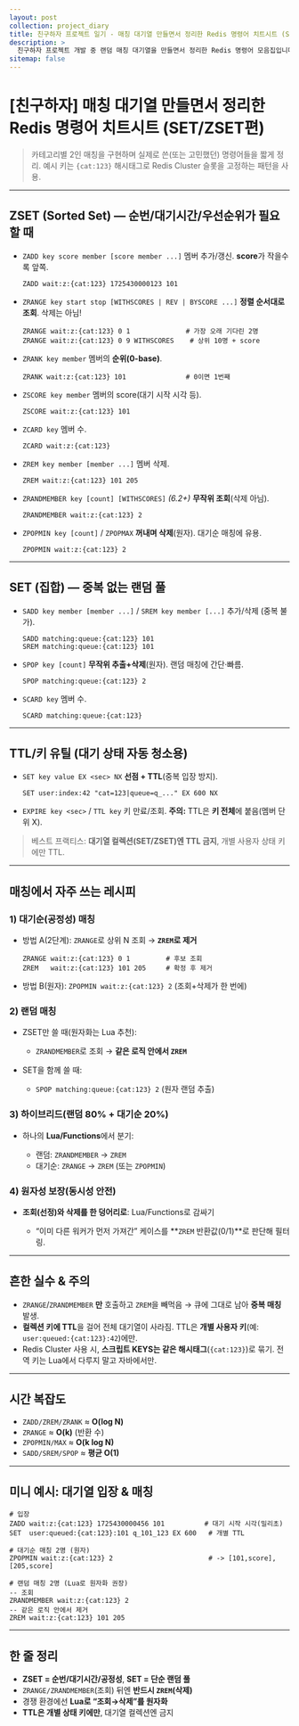 ```yaml
---
layout: post
collection: project_diary
title: 친구하자 프로젝트 일기 - 매칭 대기열 만들면서 정리한 Redis 명령어 치트시트 (SET/ZSET편)
description: >
  친구하자 프로젝트 개발 중 랜덤 매칭 대기열을 만들면서 정리한 Redis 명령어 모음집입니다.
sitemap: false
---
```


# [친구하자] 매칭 대기열 만들면서 정리한 Redis 명령어 치트시트 (SET/ZSET편)

> 카테고리별 2인 매칭을 구현하며 실제로 쓴(또는 고민했던) 명령어들을 짧게 정리.
> 예시 키는 `{cat:123}` 해시태그로 Redis Cluster 슬롯을 고정하는 패턴을 사용.

---

## ZSET (Sorted Set) — 순번/대기시간/우선순위가 필요할 때

- `ZADD key score member [score member ...]`
  멤버 추가/갱신. **score**가 작을수록 앞쪽.

  ```redis
  ZADD wait:z:{cat:123} 1725430000123 101
  ```

- `ZRANGE key start stop [WITHSCORES | REV | BYSCORE ...]`
  **정렬 순서대로 조회**. 삭제는 아님!

  ```redis
  ZRANGE wait:z:{cat:123} 0 1              # 가장 오래 기다린 2명
  ZRANGE wait:z:{cat:123} 0 9 WITHSCORES    # 상위 10명 + score
  ```

- `ZRANK key member`
  멤버의 **순위(0-base)**.

  ```redis
  ZRANK wait:z:{cat:123} 101               # 0이면 1번째
  ```

- `ZSCORE key member`
  멤버의 score(대기 시작 시각 등).

  ```redis
  ZSCORE wait:z:{cat:123} 101
  ```

- `ZCARD key`
  멤버 수.

  ```redis
  ZCARD wait:z:{cat:123}
  ```

- `ZREM key member [member ...]`
  멤버 삭제.

  ```redis
  ZREM wait:z:{cat:123} 101 205
  ```

- `ZRANDMEMBER key [count] [WITHSCORES]` _(6.2+)_
  **무작위 조회**(삭제 아님).

  ```redis
  ZRANDMEMBER wait:z:{cat:123} 2
  ```

- `ZPOPMIN key [count]` / `ZPOPMAX`
  **꺼내며 삭제**(원자). 대기순 매칭에 유용.

  ```redis
  ZPOPMIN wait:z:{cat:123} 2
  ```

---

## SET (집합) — 중복 없는 랜덤 풀

- `SADD key member [member ...]` / `SREM key member [...]`
  추가/삭제 (중복 불가).

  ```redis
  SADD matching:queue:{cat:123} 101
  SREM matching:queue:{cat:123} 101
  ```

- `SPOP key [count]`
  **무작위 추출+삭제**(원자). 랜덤 매칭에 간단·빠름.

  ```redis
  SPOP matching:queue:{cat:123} 2
  ```

- `SCARD key`
  멤버 수.

  ```redis
  SCARD matching:queue:{cat:123}
  ```

---

## TTL/키 유틸 (대기 상태 자동 청소용)

- `SET key value EX <sec> NX`
  **선점 + TTL**(중복 입장 방지).

  ```redis
  SET user:index:42 "cat=123|queue=q_..." EX 600 NX
  ```

- `EXPIRE key <sec>` / `TTL key`
  키 만료/조회.
  **주의:** TTL은 **키 전체**에 붙음(멤버 단위 X).

> 베스트 프랙티스: **대기열 컬렉션(SET/ZSET)엔 TTL 금지**, 개별 사용자 상태 키에만 TTL.

---

## 매칭에서 자주 쓰는 **레시피**

### 1) 대기순(공정성) 매칭

- 방법 A(2단계): `ZRANGE`로 상위 N 조회 → **`ZREM`로 제거**

  ```redis
  ZRANGE wait:z:{cat:123} 0 1         # 후보 조회
  ZREM   wait:z:{cat:123} 101 205     # 확정 후 제거
  ```

- 방법 B(원자): `ZPOPMIN wait:z:{cat:123} 2`
  (조회+삭제가 한 번에)

### 2) 랜덤 매칭

- ZSET만 쓸 때(원자화는 Lua 추천):

  - `ZRANDMEMBER`로 조회 → **같은 로직 안에서 `ZREM`**

- SET을 함께 쓸 때:

  - `SPOP matching:queue:{cat:123} 2` (원자 랜덤 추출)

### 3) 하이브리드(랜덤 80% + 대기순 20%)

- 하나의 **Lua/Functions**에서 분기:

  - 랜덤: `ZRANDMEMBER` → `ZREM`
  - 대기순: `ZRANGE` → `ZREM` (또는 `ZPOPMIN`)

### 4) 원자성 보장(동시성 안전)

- **조회(선정)와 삭제를 한 덩어리로**: Lua/Functions로 감싸기

  - “이미 다른 워커가 먼저 가져간” 케이스를 \*\*`ZREM` 반환값(0/1)\*\*로 판단해 필터링.

---

## 흔한 실수 & 주의

- `ZRANGE`/`ZRANDMEMBER` **만** 호출하고 `ZREM`을 빼먹음 → 큐에 그대로 남아 **중복 매칭** 발생.
- **컬렉션 키에 TTL**을 걸어 전체 대기열이 사라짐.
  TTL은 **개별 사용자 키**(예: `user:queued:{cat:123}:42`)에만.
- Redis Cluster 사용 시, **스크립트 KEYS는 같은 해시태그**(`{cat:123}`)로 묶기. 전역 키는 Lua에서 다루지 말고 자바에서만.

---

## 시간 복잡도

- `ZADD/ZREM/ZRANK` ≈ **O(log N)**
- `ZRANGE` ≈ **O(k)** (반환 수)
- `ZPOPMIN/MAX` ≈ **O(k log N)**
- `SADD/SREM/SPOP` ≈ **평균 O(1)**

---

## 미니 예시: 대기열 입장 & 매칭

```redis
# 입장
ZADD wait:z:{cat:123} 1725430000456 101          # 대기 시작 시각(밀리초)
SET  user:queued:{cat:123}:101 q_101_123 EX 600   # 개별 TTL

# 대기순 매칭 2명 (원자)
ZPOPMIN wait:z:{cat:123} 2                        # -> [101,score],[205,score]

# 랜덤 매칭 2명 (Lua로 원자화 권장)
-- 조회
ZRANDMEMBER wait:z:{cat:123} 2
-- 같은 로직 안에서 제거
ZREM wait:z:{cat:123} 101 205
```

---

## 한 줄 정리

- **ZSET = 순번/대기시간/공정성**, **SET = 단순 랜덤 풀**
- `ZRANGE/ZRANDMEMBER`(조회) 뒤엔 **반드시 `ZREM`(삭제)**
- 경쟁 환경에선 **Lua로 “조회→삭제”를 원자화**
- **TTL은 개별 상태 키에만**, 대기열 컬렉션엔 금지
